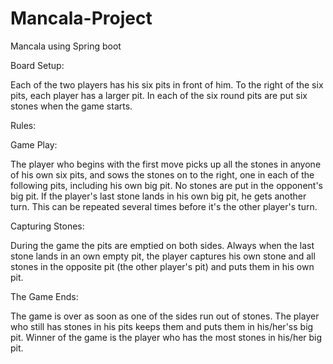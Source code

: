 # Mancala-Project
Mancala using Spring boot

Board Setup:

Each of the two players has his six pits in front of him. To the right of the six pits,
each player has a larger pit. In each of the six round pits are put six stones when
the game starts.

Rules:

Game Play:

The player who begins with the first move picks up all the stones in anyone of his
own six pits, and sows the stones on to the right, one in each of the following
pits, including his own big pit. No stones are put in the opponent's big pit. If the
player's last stone lands in his own big pit, he gets another turn. This can be
repeated several times before it's the other player's turn.

Capturing Stones:

During the game the pits are emptied on both sides. Always when the last stone
lands in an own empty pit, the player captures his own stone and all stones in the
opposite pit (the other player's pit) and puts them in his own pit.

The Game Ends:

The game is over as soon as one of the sides run out of stones. The player who
still has stones in his pits keeps them and puts them in his/her'ss big pit. Winner of
the game is the player who has the most stones in his/her big pit.
